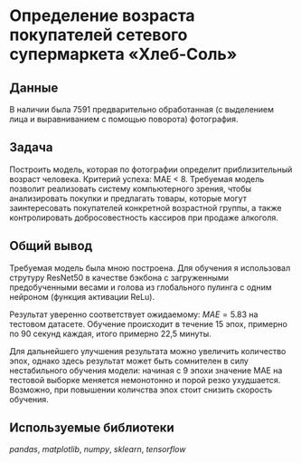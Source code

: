 # Определение возраста покупателей сетевого супермаркета «Хлеб-Соль»


## Данные

В наличии была 7591 предварительно обработанная (с выделением лица и выравниванием с помощью поворота) фотография.

## Задача

Построить модель, которая по фотографии определит приблизительный возраст человека. Критерий успеха: MAE $\lt$ 8. Требуемая модель позволит реализовать систему компьютерного зрения, чтобы анализировать покупки и предлагать товары, которые могут заинтересовать покупателей конкретной возрастной группы, а также контролировать добросовестность кассиров при продаже алкоголя.

## 

## Общий вывод

Требуемая модель была мною построена. Для обучения я использовал струтуру ResNet50 в качестве бэкбона с загруженными предобученными весами и голова из глобального пулинга с одним нейроном (функция активации ReLu).

Результат уверенно соответствует ожидаемому: $MAE = 5.83$ на тестовом датасете. Обучение происходит в течение 15 эпох, примерно по 90 секунд каждая, итого примерно 22,5 минуты.

Для дальнейшего улучшения результата можно увеличить количество эпох, однако здесь результат может быть сомнителен в силу нестабильного обучения модели: начиная с 9 эпохи значение MAE на тестовой выборке меняется немонотонно и порой резко ухудшается. Возможно, при повышении количства эпох стоит снизить скорость обучения.

## 

## Используемые библиотеки
*pandas*, *matplotlib*, *numpy*, *sklearn*, *tensorflow*